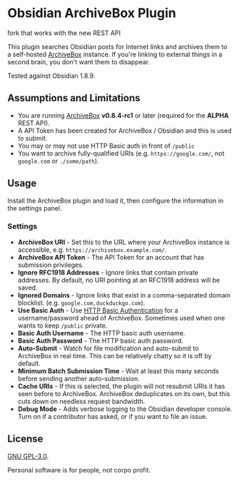 # Obsidian ArchiveBox Plugin
fork that works with the new REST API

This plugin searches Obsidian posts for Internet links and archives them to a self-hosted [ArchiveBox](https://archivebox.io) instance. If you're linking to external things in a second brain, you don't want them to disappear.

Tested against Obsidian 1.8.9.

## Assumptions and Limitations

-   You are running [ArchiveBox](https://archivebox.io) **v0.8.4-rc1** or later (required for the **ALPHA** REST API).
-   A API Token has been created for ArchiveBox / Obsidian and this is used to submit.
-   You may or may not use HTTP Basic auth in front of `/public`
-   You want to archive fully-qualified URIs (e.g. `https://google.com/`, not `google.com` or `./some/path`).

## Usage

Install the ArchiveBox plugin and load it, then configure the information in the settings panel.

### Settings

-   **ArchiveBox URI** - Set this to the URL where your ArchiveBox instance is accessible, e.g. `https://archivebox.example.com/`.
-   **ArchiveBox API Token** - The API Token for an account that has submission privileges.
-   **Ignore RFC1918 Addresses** - Ignore links that contain private addresses. By default, no URI pointing at an RFC1918 address will be saved.
-   **Ignored Domains** - Ignore links that exist in a comma-separated domain blocklist. (e.g. `google.com,duckduckgo.com`).
-   **Use Basic Auth** - Use [HTTP Basic Authentication](https://developer.mozilla.org/en-US/docs/Web/HTTP/Authentication) for a username/password ahead of ArchiveBox. Sometimes used when one wants to keep `/public` private.
-   **Basic Auth Username** - The HTTP basic auth username.
-   **Basic Auth Password** - The HTTP basic auth password.
-   **Auto-Submit** - Watch for file modification and auto-submit to ArchiveBox in real time. This can be relatively chatty so it is off by default.
-   **Minimum Batch Submission Time** - Wait at least this many seconds before sending another auto-submission.
-   **Cache URIs** - If this is selected, the plugin will not resubmit URIs it has seen before to ArchiveBox. ArchiveBox deduplicates on its own, but this cuts down on needless request bandwidth.
-   **Debug Mode** - Adds verbose logging to the Obsidian developer console. Turn on if a contributor has asked, or if you want to file an issue.


## License

[GNU GPL-3.0](./LICENSE).

Personal software is for people, not corpo profit.

